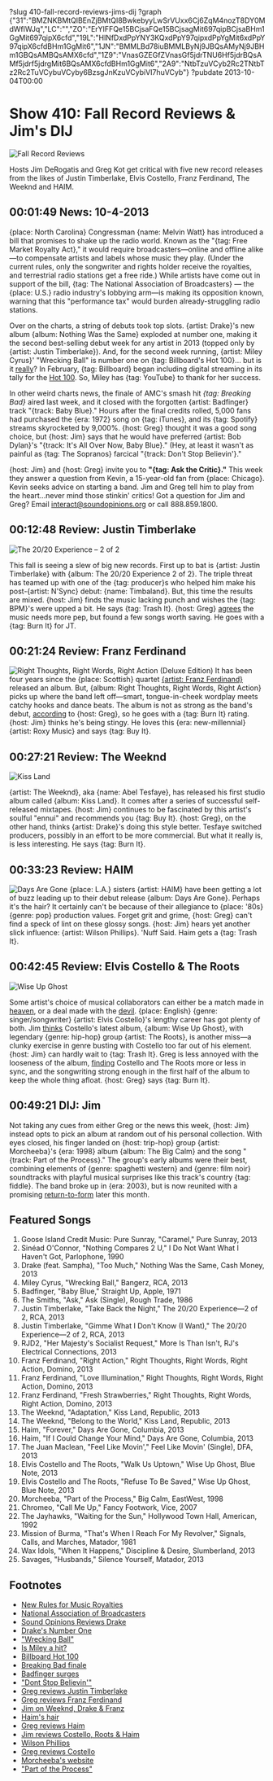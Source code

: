 ?slug 410-fall-record-reviews-jims-dij
?graph {"31":"BMZNKBMtQlBEnZjBMtQl8BwkebyyLwSrVUxx6Cj6ZqM4nozT8DY0MdWflWJq","LC":"","ZO":"ErYIFFQe15BCjsaFQe15BCjsagMit697qipBCjsaBHm1GgMit697qipX6cfd","19L":"HlNfDxdPpYNY3KQxdPpY97qipxdPpYgMit6xdPpY97qipX6cfdBHm1GgMit6","1JN":"BMMLBd78iuBMMLByNj9JBQsAMyNj9JBHm1GBQsAMBQsAMX6cfd","1Z9":"VnasGZEGfZVnasGf5jdrTNU6Hf5jdrBQsAMf5jdrf5jdrgMit6BQsAMX6cfdBHm1GgMit6","2A9":"NtbTzuVCyb2Rc2TNtbTz2Rc2TuVCybuVCyby6BzsgJnKzuVCybiVI7huVCyb"}
?pubdate 2013-10-04T00:00

# Show 410: Fall Record Reviews & Jim's DIJ
![Fall Record Reviews](//static.soundopinions.org/images/reviews/purpleturntable.jpg)

Hosts Jim DeRogatis and Greg Kot get critical with five new record releases from the likes of Justin Timberlake, Elvis Costello, Franz Ferdinand, The Weeknd and HAIM.

## 00:01:49 News: 10-4-2013
{place: North Carolina} Congressman {name: Melvin Watt} has introduced a bill that promises to shake up the radio world. Known as the "{tag: Free Market Royalty Act}," it would require broadcasters—online and offline alike—to compensate artists and labels whose music they play. (Under the current rules, only the songwriter and rights holder receive the royalties, and terrestrial radio stations get a free ride.) While artists have come out in support of the bill, {tag: The National Association of Broadcasters} — the {place: U.S.} radio industry's lobbying arm—is making its opposition known, warning that this "performance tax" would burden already-struggling radio stations.

Over on the charts, a string of debuts took top slots. {artist: Drake}'s new album {album: Nothing Was the Same} exploded at number one, making it the second best-selling debut week for any artist in 2013 (topped only by {artist: Justin Timberlake}). And, for the second week running, {artist: Miley Cyrus}' "Wrecking Ball" is number one on {tag: Billboard's Hot 100}… but is it [really](http://www.npr.org/blogs/therecord/2013/09/30/227792724/is-miley-cyrus-s-wrecking-ball-a-hit-for-real)? In February, {tag: Billboard} began including digital streaming in its tally for the [Hot 100](http://www.billboard.com/articles/columns/chart-beat/5740625/ask-billboard-how-does-the-hot-100-work). So, Miley has {tag: YouTube} to thank for her success.

In other weird charts news, the finale of AMC's smash hit *{tag: Breaking Bad}* aired last week, and it closed with the forgotten {artist: Badfinger} track "{track: Baby Blue}." Hours after the final credits rolled, 5,000 fans had purchased the {era: 1972} song on {tag: iTunes}, and its {tag: Spotify} streams skyrocketed by 9,000%. {host: Greg} thought it was a good song choice, but {host: Jim} says that he would have preferred {artist: Bob Dylan}'s "{track: It's All Over Now, Baby Blue}." (Hey, at least it wasn't as painful as {tag: The Sopranos} farcical "{track: Don't Stop Believin'}."

{host: Jim} and {host: Greg} invite you to **"{tag: Ask the Critic}."** This week they answer a question from Kevin, a 15-year-old fan from {place: Chicago}. Kevin seeks advice on starting a band. Jim and Greg tell him to play from the heart…never mind those stinkin' critics! Got a question for Jim and Greg? Email interact@soundopinions.org or call 888.859.1800.

## 00:12:48 Review: Justin Timberlake
![The 20/20 Experience – 2 of 2](//static.soundopinions.org/assets/410/LC0.jpg "398128/672487211")

This fall is seeing a slew of big new records. First up to bat is {artist: Justin Timberlake} with {album: The 20/20 Experience 2 of 2}. The triple threat has teamed up with one of the {tag: producer}s who helped him make his post-{artist: N'Sync} debut: {name: Timbaland}. But, this time the results are mixed. {host: Jim} finds the music lacking punch and wishes the {tag: BPM}'s were upped a bit. He says {tag: Trash It}. {host: Greg} [agrees](http://articles.chicagotribune.com/2013-09-30/entertainment/chi-justin-timberlake-review-20130929_1_20-20-experience-wallrdquo-producer-timbaland) the music needs more pep, but found a few songs worth saving. He goes with a {tag: Burn It} for JT.

## 00:21:24 Review: Franz Ferdinand
![Right Thoughts, Right Words, Right Action (Deluxe Edition)](//static.soundopinions.org/assets/410/ZO0.jpg "6596751/665284851")
It has been four years since the {place: Scottish} quartet [{artist: Franz Ferdinand}](/show/181) released an album. But, {album: Right Thoughts, Right Words, Right Action} picks up where the band left off—smart, tongue-in-cheek wordplay meets catchy hooks and dance beats. The album is not as strong as the band's debut, [according](http://articles.chicagotribune.com/2013-08-27/entertainment/sc-ent-0823-music-franz-ferdinand-20130827_1_franz-ferdinand-alex-kapranos-pop-music) to {host: Greg}, so he goes with a {tag: Burn It} rating. {host: Jim} thinks he's being stingy. He loves this {era: new-millennial} {artist: Roxy Music} and says {tag: Buy It}.

## 00:27:21 Review: The Weeknd
![Kiss Land](//static.soundopinions.org/assets/410/19L0.jpg "479756766/689559593")

{artist: The Weeknd}, aka {name: Abel Tesfaye}, has released his first studio album called {album: Kiss Land}. It comes after a series of successful self-released mixtapes. {host: Jim} continues to be fascinated by this artist's soulful "ennui" and recommends you {tag: Buy It}. {host: Greg}, on the other hand, thinks {artist: Drake}'s doing this style better. Tesfaye switched producers, possibly in an effort to be more commercial. But what it really is, is less interesting. He says {tag: Burn It}.

## 00:33:23 Review: HAIM
![Days Are Gone](//static.soundopinions.org/assets/410/1JN0.png "164483115/681237313")
{place: L.A.} sisters {artist: HAIM} have been getting a lot of buzz leading up to their debut release {album: Days Are Gone}. Perhaps it's the hair? It certainly can't be because of their allegiance to {place: '80s} {genre: pop} production values. Forget grit and grime, {host: Greg} can't find a speck of lint on these glossy songs. {host: Jim} hears yet another slick influence: {artist: Wilson Phillips}. 'Nuff Said. Haim gets a {tag: Trash It}.

## 00:42:45 Review: Elvis Costello & The Roots
![Wise Up Ghost](//static.soundopinions.org/assets/410/1Z90.jpg "497911/673399992")

Some artist's choice of musical collaborators can either be a match made in [heaven](http://en.wikipedia.org/wiki/The_Velvet_Underground_%26_Nico), or a deal made with the [devil](http://www.wbez.org/blog/jim-derogatis/2011-10-28/album-review-lou-reed-metallica-%E2%80%98lulu%E2%80%99-warner-bros-93514). {place: English} {genre: singer/songwriter} {artist: Elvis Costello}'s lengthy career has got plenty of both. Jim [thinks](http://www.wbez.org/blogs/jim-derogatis/2013-09/rim-shots-elvis-costello-roots-and-haim-108778) Costello's latest album, {album: Wise Up Ghost}, with legendary {genre: hip-hop} group {artist: The Roots}, is another miss—a clunky exercise in genre busting with Costello too far out of his element. {host: Jim} can hardly wait to {tag: Trash It}. Greg is less annoyed with the looseness of the album, [finding](http://www.chicagotribune.com/entertainment/music/turnitup/sc-ent-0913-music-elvis-costello-roots-20130913,0,2811699.column) Costello and The Roots more or less in sync, and the songwriting strong enough in the first half of the album to keep the whole thing afloat. {host: Greg} says {tag: Burn It}.

## 00:49:21 DIJ: Jim
Not taking any cues from either Greg or the news this week, {host: Jim} instead opts to pick an album at random out of his personal collection. With eyes closed, his finger landed on {host: trip-hop} group {artist: Morcheeba}'s {era: 1998} album {album: The Big Calm} and the song "{track: Part of the Process}." The group's early albums were their best, combining elements of {genre: spaghetti western} and {genre: film noir} soundtracks with playful musical surprises like this track's country {tag: fiddle}. The band broke up in {era: 2003}, but is now reunited with a promising [return-to-form](http://youtu.be/qKFMK2eDWeQ) later this month.

## Featured Songs
1. Goose Island Credit Music: Pure Sunray, "Caramel," Pure Sunray, 2013
1. Sinéad O'Connor, "Nothing Compares 2 U," I Do Not Want What I Haven't Got, Parlophone, 1990
1. Drake (feat. Sampha), "Too Much," Nothing Was the Same, Cash Money, 2013
1. Miley Cyrus, "Wrecking Ball," Bangerz, RCA, 2013
1. Badfinger, "Baby Blue," Straight Up, Apple, 1971
1. The Smiths, "Ask," Ask (Single), Rough Trade, 1986
1. Justin Timberlake, "Take Back the Night," The 20/20 Experience—2 of 2, RCA, 2013
1. Justin Timberlake, "Gimme What I Don't Know (I Want)," The 20/20 Experience—2 of 2, RCA, 2013
1. RJD2, "Her Majesty's Socialist Request," More Is Than Isn't, RJ's Electrical Connections, 2013
1. Franz Ferdinand, "Right Action," Right Thoughts, Right Words, Right Action, Domino, 2013
1. Franz Ferdinand, "Love Illumination," Right Thoughts, Right Words, Right Action, Domino, 2013
1. Franz Ferdinand, "Fresh Strawberries," Right Thoughts, Right Words, Right Action, Domino, 2013
1. The Weeknd, "Adaptation," Kiss Land, Republic, 2013
1. The Weeknd, "Belong to the World," Kiss Land, Republic, 2013
1. Haim, "Forever," Days Are Gone, Columbia, 2013
1. Haim, "If I Could Change Your Mind," Days Are Gone, Columbia, 2013
1. The Juan Maclean, "Feel Like Movin'," Feel Like Movin' (Single), DFA, 2013
1. Elvis Costello and The Roots, "Walk Us Uptown," Wise Up Ghost, Blue Note, 2013
1. Elvis Costello and The Roots, "Refuse To Be Saved," Wise Up Ghost, Blue Note, 2013
1. Morcheeba, "Part of the Process," Big Calm, EastWest, 1998
1. Chromeo, "Call Me Up," Fancy Footwork, Vice, 2007 
1. The Jayhawks, "Waiting for the Sun," Hollywood Town Hall, American, 1992
1. Mission of Burma, "That's When I Reach For My Revolver," Signals, Calls, and Marches, Matador, 1981
1. Wax Idols, "When It Happens," Discipline & Desire, Slumberland, 2013
1. Savages, "Husbands," Silence Yourself, Matador, 2013

## Footnotes
- [New Rules for Music Royalties](http://www.nytimes.com/2013/10/01/business/media/congressman-proposes-new-rules-for-music-royalties.html?_r=0)
- [National Association of Broadcasters](http://www.nab.org/)
- [Sound Opinions Reviews Drake](https://soundcloud.com/soundopinions/sound-opinions-reviews-nothing)
- [Drake's Number One](http://www.billboard.com/articles/news/5740754/drake-leads-debut-filled-top-four-on-billboard-200)
- ["Wrecking Ball"](http://www.youtube.com/watch?v=My2FRPA3Gf8)
- [Is Miley a hit?](http://www.npr.org/blogs/therecord/2013/09/30/227792724/is-miley-cyrus-s-wrecking-ball-a-hit-for-real)
- [Billboard Hot 100](http://www.billboard.com/articles/columns/chart-beat/5740625/ask-billboard-how-does-the-hot-100-work)
- [Breaking Bad finale](http://www.colbertnation.com/the-colbert-report-videos/429396/september-30-2013/vince-gilligan-pt--1)
- [Badfinger surges](http://www.billboard.com/articles/news/5740662/breaking-bad-finales-last-song-surges-with-3000-sales-gain)
- ["Dont Stop Believin'"](http://www.youtube.com/watch?v=rnT7nYbCSvM)
- [Greg reviews Justin Timberlake](http://articles.chicagotribune.com/2013-09-30/entertainment/chi-justin-timberlake-review-20130929_1_20-20-experience-wallrdquo-producer-timbaland)
- [Greg reviews Franz Ferdinand](http://articles.chicagotribune.com/2013-08-27/entertainment/sc-ent-0823-music-franz-ferdinand-20130827_1_franz-ferdinand-alex-kapranos-pop-music)
- [Jim on Weeknd, Drake & Franz](http://www.wbez.org/blogs/jim-derogatis/2013-09/rim-shots-weeknd-drake-and-franz-ferdinand-108736)
- [Haim's hair](http://www.nytimes.com/2013/10/03/fashion/for-haim-rinse-repeat-and-rock-n-roll.html?_r=0)
- [Greg reviews Haim](http://www.chicagotribune.com/entertainment/music/turnitup/chi-haim-album-review-20131003,0,4216184.column?track=rss)
- [Jim reviews Costello, Roots & Haim](http://www.wbez.org/blogs/jim-derogatis/2013-09/rim-shots-elvis-costello-roots-and-haim-108778)
- [Wilson Phillips](http://www.youtube.com/watch?v=uIbXvaE39wM)
- [Greg reviews Costello](http://www.chicagotribune.com/entertainment/music/turnitup/sc-ent-0913-music-elvis-costello-roots-20130913,0,2811699.column)
- [Morcheeba's website](http://www.morcheeba.co.uk/)
- ["Part of the Process"](http://www.youtube.com/watch?v=qQWZrDH5X8o)
